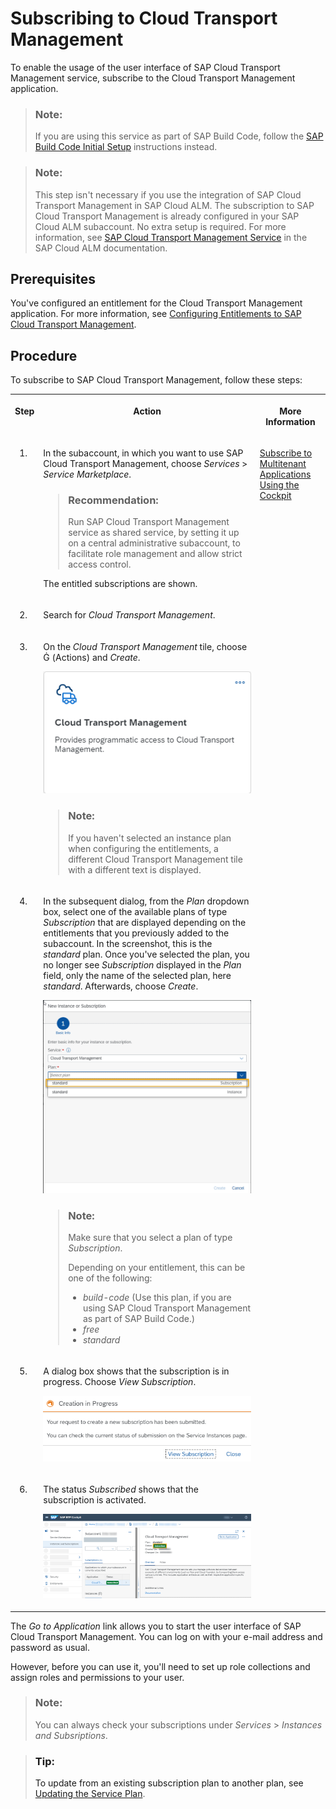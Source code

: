 <!-- copyc838dd1bb2b34b78b8cf836ad40e6f4a -->

<link rel="stylesheet" type="text/css" href="../css/sap-icons.css"/>

# Subscribing to Cloud Transport Management

To enable the usage of the user interface of SAP Cloud Transport Management service, subscribe to the Cloud Transport Management application.

> ### Note:  
> If you are using this service as part of SAP Build Code, follow the [SAP Build Code Initial Setup](https://help.sap.com/docs/build_code/d0d8f5bfc3d640478854e6f4e7c7584a/07698d7c31284e4db370acdf017cfd14.html?version=SHIP) instructions instead.

> ### Note:  
> This step isn't necessary if you use the integration of SAP Cloud Transport Management in SAP Cloud ALM. The subscription to SAP Cloud Transport Management is already configured in your SAP Cloud ALM subaccount. No extra setup is required. For more information, see [SAP Cloud Transport Management Service](https://help.sap.com/docs/CloudALM/08879d094f3b4de3ac67832f4a56a6de/730ae36cc6ca419aae747012015cc686.html?locale=en-US) in the SAP Cloud ALM documentation.



<a name="copyc838dd1bb2b34b78b8cf836ad40e6f4a__section_fry_gwd_4yb"/>

## Prerequisites

You've configured an entitlement for the Cloud Transport Management application. For more information, see [Configuring Entitlements to SAP Cloud Transport Management](configuring-entitlements-to-sap-cloud-transport-management-13894be.md).



<a name="copyc838dd1bb2b34b78b8cf836ad40e6f4a__section_wsj_2yp_3tb"/>

## Procedure

To subscribe to SAP Cloud Transport Management, follow these steps:


<table>
<tr>
<th valign="top">

Step

</th>
<th valign="top">

Action

</th>
<th valign="top">

More Information

</th>
</tr>
<tr>
<td valign="top">

1.

</td>
<td valign="top">

In the subaccount, in which you want to use SAP Cloud Transport Management, choose *Services* \> *Service Marketplace*.

> ### Recommendation:  
> Run SAP Cloud Transport Management service as shared service, by setting it up on a central administrative subaccount, to facilitate role management and allow strict access control.

The entitled subscriptions are shown.

</td>
<td valign="top" rowspan="6">

[Subscribe to Multitenant Applications Using the Cockpit](https://help.sap.com/docs/BTP/65de2977205c403bbc107264b8eccf4b/7a3e39622be14413b2a4df7c02ca1170.html) 

</td>
</tr>
<tr>
<td valign="top">

2.

</td>
<td valign="top">

Search for *Cloud Transport Management*.

</td>
</tr>
<tr>
<td valign="top">

3.

</td>
<td valign="top">

On the *Cloud Transport Management* tile, choose <span class="SAP-icons-V5"></span> \(Actions\) and *Create*.

![](images/TMS_Subscription_1b612ea.png)

> ### Note:  
> If you haven't selected an instance plan when configuring the entitlements, a different Cloud Transport Management tile with a different text is displayed.



</td>
</tr>
<tr>
<td valign="top">

4.

</td>
<td valign="top">

In the subsequent dialog, from the *Plan* dropdown box, select one of the available plans of type *Subscription* that are displayed depending on the entitlements that you previously added to the subaccount. In the screenshot, this is the *standard* plan. Once you've selected the plan, you no longer see *Subscription* displayed in the *Plan* field, only the name of the selected plan, here *standard*. Afterwards, choose *Create*.

![](images/Create_Subscription_1efe4a2.png)

> ### Note:  
> Make sure that you select a plan of type *Subscription*.
> 
> Depending on your entitlement, this can be one of the following:
> 
> -   *build-code* \(Use this plan, if you are using SAP Cloud Transport Management as part of SAP Build Code.\)
> -   *free*
> -   *standard*



</td>
</tr>
<tr>
<td valign="top">

5.

</td>
<td valign="top">

A dialog box shows that the subscription is in progress. Choose *View Subscription*.

![](images/Creation_in_Progress_ccc6229.png)

</td>
</tr>
<tr>
<td valign="top">

6.

</td>
<td valign="top">

The status *Subscribed* shows that the subscription is activated.

![](images/TMS_Subscribed_64ecbb7.png)

</td>
</tr>
</table>



The *Go to Application* link allows you to start the user interface of SAP Cloud Transport Management. You can log on with your e-mail address and password as usual.

However, before you can use it, you'll need to set up role collections and assign roles and permissions to your user.

> ### Note:  
> You can always check your subscriptions under *Services* \> *Instances and Subsriptions*.

> ### Tip:  
> To update from an existing subscription plan to another plan, see [Updating the Service Plan](../50-administration/updating-the-service-plan-1717e87.md).

